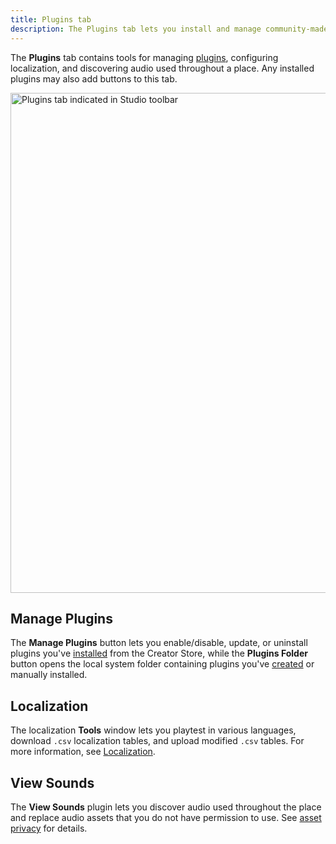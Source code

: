 ```yaml
---
title: Plugins tab
description: The Plugins tab lets you install and manage community-made and Roblox plugins.
---
```


The **Plugins** tab contains tools for managing [plugins](../studio/plugins.md), configuring localization, and discovering audio used throughout a place. Any installed plugins may also add buttons to this tab.

<img src="../assets/studio/general/Toolbar-Plugins-Tab.png" width="800" alt="Plugins tab indicated in Studio toolbar" />

## Manage Plugins

The **Manage Plugins** button lets you enable/disable, update, or uninstall plugins you've [installed](../production/creator-store.md#find-assets) from the Creator Store, while the
**Plugins Folder** button opens the local system folder containing plugins you've [created](../studio/plugins.md) or manually installed.

## Localization

The localization **Tools** window lets you playtest in various languages, download `.csv` localization tables, and upload modified `.csv` tables. For more information, see [Localization](../production/localization/index.md).

## View Sounds

The **View Sounds** plugin lets you discover audio used throughout the place and replace audio assets that you do not have permission to use. See [asset privacy](../projects/assets/privacy.md) for details.
